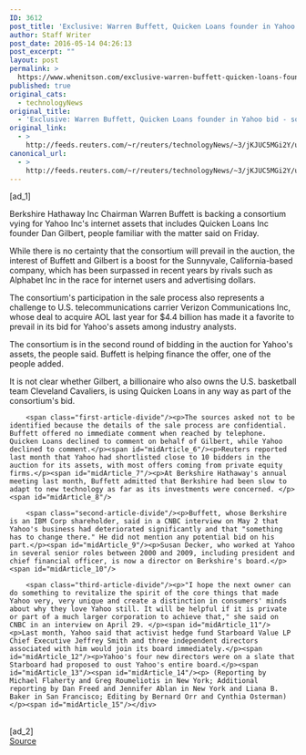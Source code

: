 ```yaml
---
ID: 3612
post_title: 'Exclusive: Warren Buffett, Quicken Loans founder in Yahoo bid &#8211; sources'
author: Staff Writer
post_date: 2016-05-14 04:26:13
post_excerpt: ""
layout: post
permalink: >
  https://www.whenitson.com/exclusive-warren-buffett-quicken-loans-founder-in-yahoo-bid-sources/
published: true
original_cats:
  - technologyNews
original_title:
  - 'Exclusive: Warren Buffett, Quicken Loans founder in Yahoo bid - sources'
original_link:
  - >
    http://feeds.reuters.com/~r/reuters/technologyNews/~3/jKJUC5MGi2Y/us-yahoo-m-a-buffett-idUSKCN0Y42ME
canonical_url:
  - >
    http://feeds.reuters.com/~r/reuters/technologyNews/~3/jKJUC5MGi2Y/us-yahoo-m-a-buffett-idUSKCN0Y42ME
---
```

 [ad_1]
<br><div id="articleText">
<span id="midArticle_start"/>

<span id="midArticle_0"/><span class="focusParagraph" readability="5"><p><span class="articleLocatio&lt;/span&gt;n">Berkshire Hathaway Inc Chairman Warren Buffett is backing a consortium vying for Yahoo Inc's internet assets that includes Quicken Loans Inc founder Dan Gilbert, people familiar with the matter said on Friday.</span></p></span><span id="midArticle_1"/><p>While there is no certainty that the consortium will prevail in the auction, the interest of Buffett and Gilbert is a boost for the Sunnyvale, California-based company, which has been surpassed in recent years by rivals such as Alphabet Inc in the race for internet users and advertising dollars.</p><span id="midArticle_2"/><p>The consortium's participation in the sale process also represents a challenge to U.S. telecommunications carrier Verizon Communications Inc, whose deal to acquire AOL last year for $4.4 billion has made it a favorite to prevail in its bid for Yahoo's assets among industry analysts.</p><span id="midArticle_3"/><p>The consortium is in the second round of bidding in the auction for Yahoo's assets, the people said. Buffett is helping finance the offer, one of the people added.</p><span id="midArticle_4"/><p>It is not clear whether Gilbert, a billionaire who also owns the U.S. basketball team Cleveland Cavaliers, is using Quicken Loans in any way as part of the consortium's bid.</p><span id="midArticle_5"/>
        
        <span class="first-article-divide"/><p>The sources asked not to be identified because the details of the sale process are confidential. Buffett offered no immediate comment when reached by telephone. Quicken Loans declined to comment on behalf of Gilbert, while Yahoo declined to comment.</p><span id="midArticle_6"/><p>Reuters reported last month that Yahoo had shortlisted close to 10 bidders in the auction for its assets, with most offers coming from private equity firms.</p><span id="midArticle_7"/><p>At Berkshire Hathaway's annual meeting last month, Buffett admitted that Berkshire had been slow to adapt to new technology as far as its investments were concerned. </p><span id="midArticle_8"/>
        
        <span class="second-article-divide"/><p>Buffett, whose Berkshire is an IBM Corp shareholder, said in a CNBC interview on May 2 that Yahoo's business had deteriorated significantly and that "something has to change there." He did not mention any potential bid on his part.</p><span id="midArticle_9"/><p>Susan Decker, who worked at Yahoo in several senior roles between 2000 and 2009, including president and chief financial officer, is now a director on Berkshire's board.</p><span id="midArticle_10"/>
        
        <span class="third-article-divide"/><p>"I hope the next owner can do something to revitalize the spirit of the core things that made Yahoo very, very unique and create a distinction in consumers' minds about why they love Yahoo still. It will be helpful if it is private or part of a much larger corporation to achieve that," she said on CNBC in an interview on April 29. </p><span id="midArticle_11"/><p>Last month, Yahoo said that activist hedge fund Starboard Value LP Chief Executive Jeffrey Smith and three independent directors associated with him would join its board immediately.</p><span id="midArticle_12"/><p>Yahoo's four new directors were on a slate that Starboard had proposed to oust Yahoo's entire board.</p><span id="midArticle_13"/><span id="midArticle_14"/><p> (Reporting by Michael Flaherty and Greg Roumeliotis in New York; Additional reporting by Dan Freed and Jennifer Ablan in New York and Liana B. Baker in San Francisco; Editing by Bernard Orr and Cynthia Osterman)</p><span id="midArticle_15"/></div>
<br>[ad_2]
<br><a href="http://feeds.reuters.com/~r/reuters/technologyNews/~3/jKJUC5MGi2Y/us-yahoo-m-a-buffett-idUSKCN0Y42ME">Source </a>